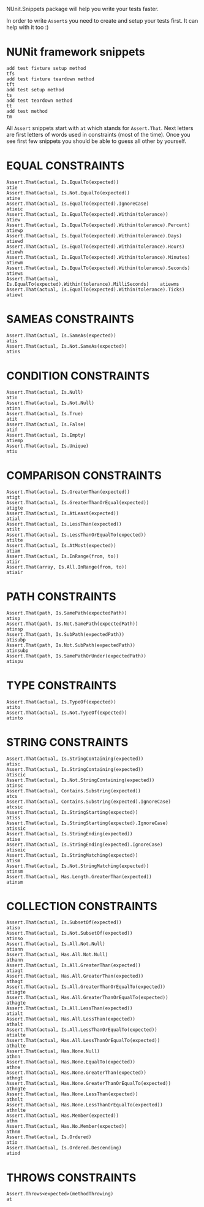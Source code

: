 NUnit.Snippets package will help you write your tests faster.


In order to write `Assert`s you need to create and setup your tests first. It can help with it too :)

# NUNit framework snippets #

    add test fixture setup method												tfs	
    add test fixture teardown method											tft
    add test setup method														ts
    add test teardown method													tt
    add test method																tm

All `Assert` snippets start with `at` which stands for `Assert.That`. Next letters
are first letters of words used in constraints (most of the time).
Once you see first few snippets you should be able to guess all other by yourself.

# EQUAL CONSTRAINTS #
    Assert.That(actual, Is.EqualTo(expected))									atie
    Assert.That(actual, Is.Not.EqualTo(expected))								atine
    Assert.That(actual, Is.EqualTo(expected).IgnoreCase)						atieic
    Assert.That(actual, Is.EqualTo(expected).Within(tolerance))					atiew
    Assert.That(actual, Is.EqualTo(expected).Within(tolerance).Percent)			atiewp
    Assert.That(actual, Is.EqualTo(expected).Within(tolerance).Days)			atiewd
    Assert.That(actual, Is.EqualTo(expected).Within(tolerance).Hours)			atiewh
    Assert.That(actual, Is.EqualTo(expected).Within(tolerance).Minutes)			atiewm
    Assert.That(actual, Is.EqualTo(expected).Within(tolerance).Seconds)			atiews
    Assert.That(actual, Is.EqualTo(expected).Within(tolerance).MilliSeconds)	atiewms
    Assert.That(actual, Is.EqualTo(expected).Within(tolerance).Ticks)			atiewt

# SAMEAS CONSTRAINTS #
    Assert.That(actual, Is.SameAs(expected))									atis
    Assert.That(actual, Is.Not.SameAs(expected))								atins

# CONDITION CONSTRAINTS #
    Assert.That(actual, Is.Null)												atin
    Assert.That(actual, Is.Not.Null)											atinn
    Assert.That(actual, Is.True)												atit
    Assert.That(actual, Is.False)												atif
    Assert.That(actual, Is.Empty)												atiemp
    Assert.That(actual, Is.Unique)												atiu

# COMPARISON CONSTRAINTS #
    Assert.That(actual, Is.GreaterThan(expected))								atigt
    Assert.That(actual, Is.GreaterThanOrEqual(expected))						atigte
    Assert.That(actual, Is.AtLeast(expected))									atial
    Assert.That(actual, Is.LessThan(expected))									atilt
    Assert.That(actual, Is.LessThanOrEqualTo(expected))							atilte
    Assert.That(actual, Is.AtMost(expected))									atiam
    Assert.That(actual, Is.InRange(from, to))									atiir
    Assert.That(array, Is.All.InRange(from, to))								atiair

# PATH CONSTRAINTS #
    Assert.That(path, Is.SamePath(expectedPath))								atisp
    Assert.That(path, Is.Not.SamePath(expectedPath))							atinsp
    Assert.That(path, Is.SubPath(expectedPath))									atisubp
    Assert.That(path, Is.Not.SubPath(expectedPath))								atinsubp
    Assert.That(path, Is.SamePathOrUnder(expectedPath))							atispu

# TYPE CONSTRAINTS #
    Assert.That(actual, Is.TypeOf(expected))									atito
    Assert.That(actual, Is.Not.TypeOf(expected))								atinto

# STRING CONSTRAINTS #
    Assert.That(actual, Is.StringContaining(expected))							atisc
    Assert.That(actual, Is.StringContaining(expected))							atiscic
    Assert.That(actual, Is.Not.StringContaining(expected))						atinsc
    Assert.That(actual, Contains.Substring(expected))							atcs
    Assert.That(actual, Contains.Substring(expected).IgnoreCase)				atcsic
    Assert.That(actual, Is.StringStarting(expected))							atiss
    Assert.That(actual, Is.StringStarting(expected).IgnoreCase)					atissic
    Assert.That(actual, Is.StringEnding(expected))								atise
    Assert.That(actual, Is.StringEnding(expected).IgnoreCase)					atiseic
    Assert.That(actual, Is.StringMatching(expected))							atism
    Assert.That(actual, Is.Not.StringMatching(expected))						atinsm
    Assert.That(actual, Has.Length.GreaterThan(expected))						atinsm

# COLLECTION CONSTRAINTS #
    Assert.That(actual, Is.SubsetOf(expected))									atiso
    Assert.That(actual, Is.Not.SubsetOf(expected))								atinso
    Assert.That(actual, Is.All.Not.Null)										atiann
    Assert.That(actual, Has.All.Not.Null)										athann
    Assert.That(actual, Is.All.GreaterThan(expected))							atiagt
    Assert.That(actual, Has.All.GreaterThan(expected))							athagt
    Assert.That(actual, Is.All.GreaterThanOrEqualTo(expected))					atiagte
    Assert.That(actual, Has.All.GreaterThanOrEqualTo(expected))					athagte
    Assert.That(actual, Is.All.LessThan(expected))								atialt
    Assert.That(actual, Has.All.LessThan(expected))								athalt
    Assert.That(actual, Is.All.LessThanOrEqualTo(expected))						atialte
    Assert.That(actual, Has.All.LessThanOrEqualTo(expected))					athalte
    Assert.That(actual, Has.None.Null)											athnn
    Assert.That(actual, Has.None.EqualTo(expected))								athne
    Assert.That(actual, Has.None.GreaterThan(expected))							athngt
    Assert.That(actual, Has.None.GreaterThanOrEqualTo(expected))				athngte
    Assert.That(actual, Has.None.LessThan(expected))							athnlt
    Assert.That(actual, Has.None.LessThanOrEqualTo(expected))					athnlte
    Assert.That(actual, Has.Member(expected))									athm
    Assert.That(actual, Has.No.Member(expected))								athnm
    Assert.That(actual, Is.Ordered)												atio
    Assert.That(actual, Is.Ordered.Descending)									atiod

# THROWS CONSTRAINTS #
    Assert.Throws<expected>(methodThrowing)										at

